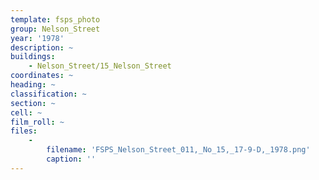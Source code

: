 ```yaml
---
template: fsps_photo
group: Nelson_Street
year: '1978'
description: ~
buildings:
    - Nelson_Street/15_Nelson_Street
coordinates: ~
heading: ~
classification: ~
section: ~
cell: ~
film_roll: ~
files:
    -
        filename: 'FSPS_Nelson_Street_011,_No_15,_17-9-D,_1978.png'
        caption: ''
---
```

